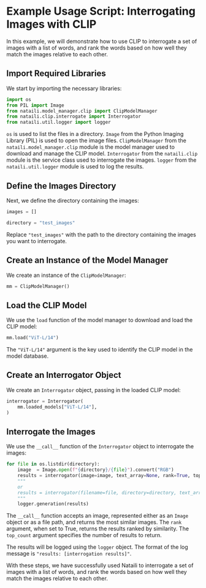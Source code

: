 # Example Usage Script: Interrogating Images with CLIP

In this example, we will demonstrate how to use CLIP to interrogate a set of images with a list of words, and rank the words based on how well they match the images relative to each other.

## Import Required Libraries

We start by importing the necessary libraries:

```python
import os
from PIL import Image
from nataili.model_manager.clip import ClipModelManager
from nataili.clip.interrogate import Interrogator
from nataili.util.logger import logger
```

`os` is used to list the files in a directory.
`Image` from the Python Imaging Library (PIL) is used to open the image files.
`ClipModelManager` from the `nataili.model_manager.clip` module is the model manager used to download and manage the CLIP model.
`Interrogator` from the `nataili.clip` module is the service class used to interrogate the images.
`logger` from the `nataili.util.logger` module is used to log the results.

## Define the Images Directory

Next, we define the directory containing the images:

```python
images = []

directory = "test_images"
```

Replace `"test_images"` with the path to the directory containing the images you want to interrogate.

## Create an Instance of the Model Manager

We create an instance of the `ClipModelManager`:

```python
mm = ClipModelManager()
```

## Load the CLIP Model

We use the `load` function of the model manager to download and load the CLIP model:

```python
mm.load("ViT-L/14")
```

The `"ViT-L/14"` argument is the key used to identify the CLIP model in the model database.

## Create an Interrogator Object

We create an `Interrogator` object, passing in the loaded CLIP model:

```python
interrogator = Interrogator(
    mm.loaded_models["ViT-L/14"],
)
```

## Interrogate the Images

We use the `__call__` function of the `Interrogator` object to interrogate the images:

```python
for file in os.listdir(directory):
    image  = Image.open(f"{directory}/{file}").convert("RGB")
    results = interrogator(image=image, text_array=None, rank=True, top_count=5)
    """
    or
    results = interrogator(filename=file, directory=directory, text_array=None, rank=True, top_count=5)
    """
    logger.generation(results)
```

The `__call__` function accepts an image, represented either as an `Image` object or as a file path, and returns the most similar images. The `rank` argument, when set to True, returns the results ranked by similarity. The `top_count` argument specifies the number of results to return.

The results will be logged using the `logger` object. The format of the log message is `"results: [interrogation results]"`.

With these steps, we have successfully used Nataili to interrogate a set of images with a list of words, and rank the words based on how well they match the images relative to each other.
